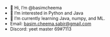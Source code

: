 - 👋 Hi, I’m @basimcheema
- 👀 I’m interested in Python and Java
- 🌱 I’m currently learning Java, numpy, and ML.
- Email: basim.cheema.sabir@gmail.com 
- Discord: yeet master 69#7113

<!---
basimcheema/basimcheema is a ✨ special ✨ repository because its `README.md` (this file) appears on your GitHub profile.
You can click the Preview link to take a look at your changes.
--->
